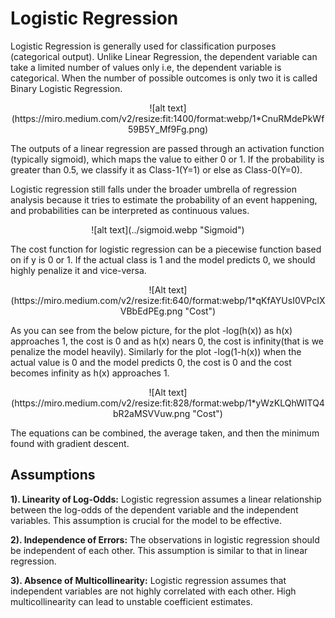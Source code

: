 # Logistic Regression

Logistic Regression is generally used for classification purposes (categorical output). Unlike Linear Regression, the dependent variable can take a limited number of values only i.e, the dependent variable is categorical. When the number of possible outcomes is only two it is called Binary Logistic Regression.

<p align="center">
![alt text](https://miro.medium.com/v2/resize:fit:1400/format:webp/1*CnuRMdePkWf59B5Y_Mf9Fg.png)
</p>


The outputs of a linear regression are passed through an activation function (typically sigmoid), which maps the value to either 0 or 1. If the probability is greater than 0.5, we classify it as Class-1(Y=1) or else as Class-0(Y=0).

Logistic regression still falls under the broader umbrella of regression analysis because it tries to estimate the probability of an event happening, and probabilities can be interpreted as continuous values.


<p align="center">
![alt text](../sigmoid.webp "Sigmoid")
</p>

The cost function for logistic regression can be a piecewise function based on if y is 0 or 1. If the actual class is 1 and the model predicts 0, we should highly penalize it and vice-versa.

<p align="center">
![Alt text](https://miro.medium.com/v2/resize:fit:640/format:webp/1*qKfAYUsI0VPcIXVBbEdPEg.png "Cost")
</p>

As you can see from the below picture, for the plot -log(h(x)) as h(x) approaches 1, the cost is 0 and as h(x) nears 0, the cost is infinity(that is we penalize the model heavily). Similarly for the plot -log(1-h(x)) when the actual value is 0 and the model predicts 0, the cost is 0 and the cost becomes infinity as h(x) approaches 1.

<p align="center">
![Alt text](https://miro.medium.com/v2/resize:fit:828/format:webp/1*yWzKLQhWITQ4bR2aMSVVuw.png "Cost")
</p>

The equations can be combined, the average taken, and then the minimum found with gradient descent.

## Assumptions
**1). Linearity of Log-Odds:** Logistic regression assumes a linear relationship between the log-odds of the dependent variable and the independent variables. This assumption is crucial for the model to be effective.

**2). Independence of Errors:** The observations in logistic regression should be independent of each other. This assumption is similar to that in linear regression.

**3). Absence of Multicollinearity:** Logistic regression assumes that independent variables are not highly correlated with each other. High multicollinearity can lead to unstable coefficient estimates.